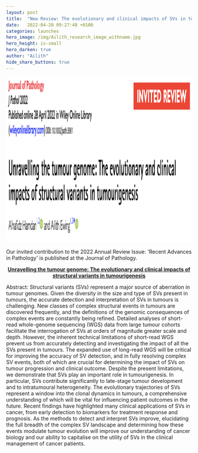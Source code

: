 ```yaml
---
layout: post
title:  "New Review: The evolutionary and clinical impacts of SVs in tumours"
date:   2022-04-28 09:27:48 +0100
categories: launches
hero_image: /img/Ailith_research_image_withname.jpg
hero_height: is-small
hero_darken: true
author: "Ailith"
hide_share_buttons: true
---
```

<p align="center">
  <img width="900" height="450" src="/img/NewReview.png">
</p>

Our invited contribution to the 2022 Annual Review Issue: 'Recent Advances in Pathology' is published at the Journal of Pathology.

<p align="center">
  <b> <a href="https://onlinelibrary.wiley.com/doi/10.1002/path.5901"> Unravelling the tumour genome: The evolutionary and clinical impacts of structural variants in tumourigenesis </a></b>
</p>

Abstract:
Structural variants (SVs) represent a major source of aberration in tumour genomes. Given the diversity in the size and type of SVs present in tumours, the accurate detection and interpretation of SVs in tumours is challenging. New classes of complex structural events in tumours are discovered frequently, and the definitions of the genomic consequences of complex events are constantly being refined. Detailed analyses of short-read whole-genome sequencing (WGS) data from large tumour cohorts facilitate the interrogation of SVs at orders of magnitude greater scale and depth. However, the inherent technical limitations of short-read WGS prevent us from accurately detecting and investigating the impact of all the SVs present in tumours. The expanded use of long-read WGS will be critical for improving the accuracy of SV detection, and in fully resolving complex SV events, both of which are crucial for determining the impact of SVs on tumour progression and clinical outcome. Despite the present limitations, we demonstrate that SVs play an important role in tumourigenesis. In particular, SVs contribute significantly to late-stage tumour development and to intratumoural heterogeneity. The evolutionary trajectories of SVs represent a window into the clonal dynamics in tumours, a comprehensive understanding of which will be vital for influencing patient outcomes in the future. Recent findings have highlighted many clinical applications of SVs in cancer, from early detection to biomarkers for treatment response and prognosis. As the methods to detect and interpret SVs improve, elucidating the full breadth of the complex SV landscape and determining how these events modulate tumour evolution will improve our understanding of cancer biology and our ability to capitalise on the utility of SVs in the clinical management of cancer patients. 

